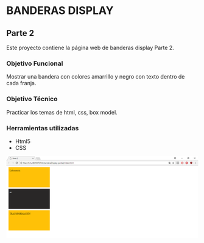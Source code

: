 # BANDERAS DISPLAY

## Parte 2

Este proyecto contiene la página web de banderas display Parte 2.

### Objetivo Funcional

Mostrar una bandera con colores amarrillo y negro con texto dentro de cada franja.

### Objetivo Técnico

Practicar los temas de html, css, box model.

### Herramientas utilizadas

* Html5
* CSS

![recursos](assets/img/bandera2.PNG)
